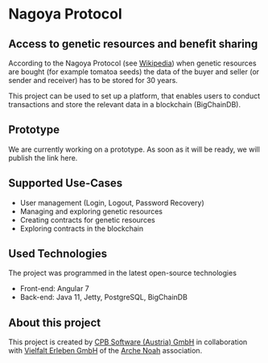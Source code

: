 # Nagoya Protocol
## Access to genetic resources and benefit sharing

According to the Nagoya Protocol (see <a href="https://en.wikipedia.org/wiki/Nagoya_Protocol">Wikipedia</a>) when genetic resources are bought (for example tomatoa seeds) the data of the buyer and seller (or sender and receiver) has to be stored for 30 years.

This project can be used to set up a platform, that enables users to conduct transactions and store the relevant data in a blockchain (BigChainDB).

## Prototype
We are currently working on a prototype. As soon as it will be ready, we will publish the link here.

## Supported Use-Cases
* User management (Login, Logout, Password Recovery)
* Managing and exploring genetic resources
* Creating contracts for genetic resources
* Exploring contracts in the blockchain

## Used Technologies
The project was programmed in the latest open-source technologies
* Front-end: Angular 7
* Back-end: Java 11, Jetty, PostgreSQL, BigChainDB

## About this project
This project is created by <a href="https://www.cpb-software.com">CPB Software (Austria) GmbH</a> in collaboration with  <a href="https://www.arche-noah.at/ueber-uns/vielfalt-erleben-gmbh">Vielfalt Erleben GmbH</a> of the <a href="https://www.arche-noah.at/">Arche Noah</a> association.
